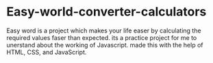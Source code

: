 # Easy-world-converter-calculators
Easy word is a project which makes your life easer by calculating the required values faser than expected. its a practice project for me to unerstand about the working of Javascript. made this with the help of HTML, CSS, and JavaScript. 
